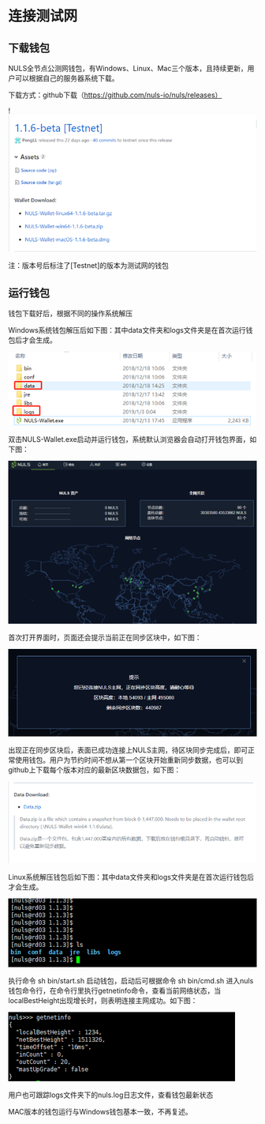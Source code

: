 # 连接测试网

## 下载钱包

NULS全节点公测网钱包，有Windows、Linux、Mac三个版本，且持续更新，用户可以根据自己的服务器系统下载。

下载方式：github下载（https://github.com/nuls-io/nuls/releases）

!![1546586728639](./img/1546586728639.png)

注：版本号后标注了[Testnet]的版本为测试网的钱包

## 运行钱包

钱包下载好后，根据不同的操作系统解压

Windows系统钱包解压后如下图：其中data文件夹和logs文件夹是在首次运行钱包后才会生成。

![1546518956812](./img/1546518956812.png)

双击NULS-Wallet.exe启动并运行钱包，系统默认浏览器会自动打开钱包界面，如下图：

![1546519370742](./img/1546519370742.png)

首次打开界面时，页面还会提示当前正在同步区块中，如下图：

![1546519548787](./img/1546519548787.png)

出现正在同步区块后，表面已成功连接上NULS主网，待区块同步完成后，即可正常使用钱包。用户为节约时间不想从第一个区块开始重新同步数据，也可以到github上下载每个版本对应的最新区块数据包，如下图：

![1546520020388](./img/1546520020388.png)



Linux系统解压钱包后如下图：其中data文件夹和logs文件夹是在首次运行钱包后才会生成。

![1546520382686](./img/1546520382686.png)

执行命令  sh bin/start.sh 启动钱包，启动后可根据命令 sh bin/cmd.sh 进入nuls钱包命令行，在命令行里执行getnetinfo命令，查看当前网络状态，当localBestHeight出现增长时，则表明连接主网成功。如下图：

![1546520727643](./img/1546520727643.png)

用户也可跟踪logs文件夹下的nuls.log日志文件，查看钱包最新状态



MAC版本的钱包运行与Windows钱包基本一致，不再复述。